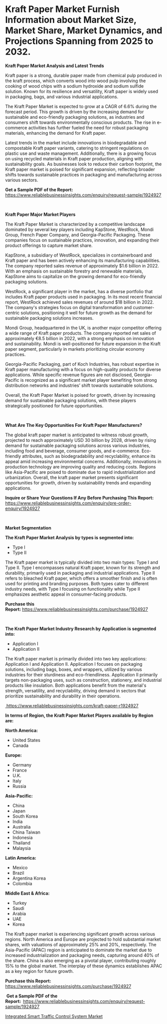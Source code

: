 <p><h1>Kraft Paper Market Furnish Information about Market Size, Market Share, Market Dynamics, and Projections Spanning from 2025 to 2032.</h1></p><p><strong>Kraft Paper Market Analysis and Latest Trends</strong></p>
<p><p>Kraft paper is a strong, durable paper made from chemical pulp produced in the kraft process, which converts wood into wood pulp involving the cooking of wood chips with a sodium hydroxide and sodium sulfide solution. Known for its resilience and versatility, Kraft paper is widely used in packaging, bags, and various industrial applications.</p><p>The Kraft Paper Market is expected to grow at a CAGR of 6.6% during the forecast period. This growth is driven by the increasing demand for sustainable and eco-friendly packaging solutions, as industries and consumers shift towards environmentally conscious products. The rise in e-commerce activities has further fueled the need for robust packaging materials, enhancing the demand for Kraft paper.</p><p>Latest trends in the market include innovations in biodegradable and compostable Kraft paper variants, catering to stringent regulations on plastic use and waste management. Additionally, there is a growing focus on using recycled materials in Kraft paper production, aligning with sustainability goals. As businesses look to reduce their carbon footprint, the Kraft paper market is poised for significant expansion, reflecting broader shifts towards sustainable practices in packaging and manufacturing across various sectors.</p></p>
<p><strong>Get a Sample PDF of the Report:&nbsp;</strong> <a href="https://www.reliablebusinessinsights.com/enquiry/request-sample/1924927?utm_campaign=75&utm_medium=2&utm_source=Github&utm_content=ia&utm_term=14012025&utm_id=kraft-paper">https://www.reliablebusinessinsights.com/enquiry/request-sample/1924927</a></p>
<p>&nbsp;</p>
<p><strong>Kraft Paper Major Market Players</strong></p>
<p><p>The Kraft Paper Market is characterized by a competitive landscape dominated by several key players including KapStone, WestRock, Mondi Group, French Paper Company, and Georgia-Pacific Packaging. These companies focus on sustainable practices, innovation, and expanding their product offerings to capture market share.</p><p>KapStone, a subsidiary of WestRock, specializes in containerboard and Kraft paper and has been actively enhancing its manufacturing capabilities. The company reported sales revenue of approximately $1.6 billion in 2022. With an emphasis on sustainable forestry and renewable materials, KapStone aims to capitalize on the growing demand for eco-friendly packaging solutions.</p><p>WestRock, a significant player in the market, has a diverse portfolio that includes Kraft paper products used in packaging. In its most recent financial report, WestRock achieved sales revenues of around $18 billion in 2022. The company's strategies focus on digital transformation and customer-centric solutions, positioning it well for future growth as the demand for sustainable packaging solutions increases.</p><p>Mondi Group, headquartered in the UK, is another major competitor offering a wide range of Kraft paper products. The company reported net sales of approximately €8.5 billion in 2022, with a strong emphasis on innovation and sustainability. Mondi is well-positioned for future expansion in the Kraft paper segment, particularly in markets prioritizing circular economy practices.</p><p>Georgia-Pacific Packaging, part of Koch Industries, has robust expertise in Kraft paper manufacturing with a focus on high-quality products for diverse applications. While specific revenue figures are not disclosed, Georgia-Pacific is recognized as a significant market player benefiting from strong distribution networks and industries’ shift towards sustainable solutions.</p><p>Overall, the Kraft Paper Market is poised for growth, driven by increasing demand for sustainable packaging solutions, with these players strategically positioned for future opportunities.</p></p>
<p>&nbsp;</p>
<p><strong>What Are The Key Opportunities For Kraft Paper Manufacturers?</strong></p>
<p><p>The global kraft paper market is anticipated to witness robust growth, projected to reach approximately USD 30 billion by 2028, driven by rising demand for sustainable packaging solutions across various industries, including food and beverage, consumer goods, and e-commerce. Eco-friendly attributes, such as biodegradability and recyclability, enhance its appeal amid increasing environmental concerns. Additionally, innovations in production technology are improving quality and reducing costs. Regions like Asia-Pacific are poised to dominate due to rapid industrialization and urbanization. Overall, the kraft paper market presents significant opportunities for growth, driven by sustainability trends and expanding applications.</p></p>
<p><strong>Inquire or Share Your Questions If Any Before Purchasing This Report:</strong> <a href="https://www.reliablebusinessinsights.com/enquiry/pre-order-enquiry/1924927?utm_campaign=75&utm_medium=2&utm_source=Github&utm_content=ia&utm_term=14012025&utm_id=kraft-paper">https://www.reliablebusinessinsights.com/enquiry/pre-order-enquiry/1924927</a></p>
<p>&nbsp;</p>
<p><strong>Market Segmentation</strong></p>
<p><strong>The Kraft Paper Market Analysis by types is segmented into:</strong></p>
<p><ul><li>Type I</li><li>Type II</li></ul></p>
<p><p>The Kraft paper market is typically divided into two main types: Type I and Type II. Type I encompasses natural Kraft paper, known for its strength and durability, primarily used in packaging and industrial applications. Type II refers to bleached Kraft paper, which offers a smoother finish and is often used for printing and branding purposes. Both types cater to different industry needs, with Type I focusing on functionality while Type II emphasizes aesthetic appeal in consumer-facing products.</p></p>
<p><strong>Purchase this Report:&nbsp;</strong><a href="https://www.reliablebusinessinsights.com/purchase/1924927?utm_campaign=75&utm_medium=2&utm_source=Github&utm_content=ia&utm_term=14012025&utm_id=kraft-paper">https://www.reliablebusinessinsights.com/purchase/1924927</a></p>
<p>&nbsp;</p>
<p><strong>The Kraft Paper Market Industry Research by Application is segmented into:</strong></p>
<p><ul><li>Application I</li><li>Application II</li></ul></p>
<p><p>The Kraft paper market is primarily divided into two key applications: Application I and Application II. Application I focuses on packaging solutions, including bags, boxes, and wrappers, utilized by various industries for their sturdiness and eco-friendliness. Application II primarily targets non-packaging uses, such as construction, stationery, and industrial products like insulation. Both applications benefit from the material's strength, versatility, and recyclability, driving demand in sectors that prioritize sustainability and durability in their operations.</p></p>
<p><a href="https://www.reliablebusinessinsights.com/kraft-paper-r1924927?utm_campaign=75&utm_medium=2&utm_source=Github&utm_content=ia&utm_term=14012025&utm_id=kraft-paper">&nbsp;https://www.reliablebusinessinsights.com/kraft-paper-r1924927</a></p>
<p><strong>In terms of Region, the Kraft Paper Market Players available by Region are:</strong></p>
<p>
    <p> <strong> North America: </strong>
        <ul>
            <li>United States</li>
            <li>Canada</li>
        </ul>
        </p> 
    <p> <strong> Europe: </strong>
        <ul>
            <li>Germany</li>
            <li>France</li>
            <li>U.K.</li>
            <li>Italy</li>
            <li>Russia</li>
        </ul>
        </p> 
    <p> <strong> Asia-Pacific: </strong>
        <ul>
            <li>China</li>
            <li>Japan</li>
            <li>South Korea</li>
            <li>India</li>
            <li>Australia</li>
            <li>China Taiwan</li>
            <li>Indonesia</li>
            <li>Thailand</li>
            <li>Malaysia</li>
        </ul>
        </p> 
    <p> <strong> Latin America: </strong>
        <ul>
            <li>Mexico</li>
            <li>Brazil</li>
            <li>Argentina Korea</li>
            <li>Colombia</li>
        </ul>
        </p> 
    <p> <strong> Middle East & Africa: </strong>
        <ul>
            <li>Turkey</li>
            <li>Saudi</li>
            <li>Arabia</li>
            <li>UAE</li>
            <li>Korea</li>
        </ul>
    </p>
    </p>
<p><p>The Kraft paper market is experiencing significant growth across various regions. North America and Europe are projected to hold substantial market shares, with valuations of approximately 25% and 20%, respectively. The Asia-Pacific (APAC) region is anticipated to dominate the market due to increased industrialization and packaging needs, capturing around 40% of the share. China is also emerging as a pivotal player, contributing roughly 15% to the global market. The interplay of these dynamics establishes APAC as a key region for future growth.</p></p>
<p><strong>Purchase this Report: </strong><a href="https://www.reliablebusinessinsights.com/purchase/1924927?utm_campaign=75&utm_medium=2&utm_source=Github&utm_content=ia&utm_term=14012025&utm_id=kraft-paper">https://www.reliablebusinessinsights.com/purchase/1924927</a></p>
<p>&nbsp;<strong>Get a Sample PDF of the Report:&nbsp;&nbsp;</strong><a href="https://www.reliablebusinessinsights.com/enquiry/request-sample/1924927?utm_campaign=75&utm_medium=2&utm_source=Github&utm_content=ia&utm_term=14012025&utm_id=kraft-paper">https://www.reliablebusinessinsights.com/enquiry/request-sample/1924927</a></p>
<p><strong></strong></p>
<p><p><a href="https://github.com/bogganbillie6969/Market-Research-Report-List-1/blob/main/integrated-smart-traffic-control-system-market.md?utm_campaign=75&utm_medium=2&utm_source=Github&utm_content=ia&utm_term=14012025&utm_id=kraft-paper">Integrated Smart Traffic Control System Market</a></p></p>